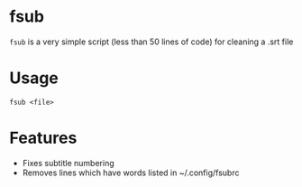 # fsub
`fsub` is a very simple script (less than 50 lines of code) for cleaning a .srt file

# Usage
`fsub <file>`

# Features
- Fixes subtitle numbering
- Removes lines which have words listed in ~/.config/fsubrc
